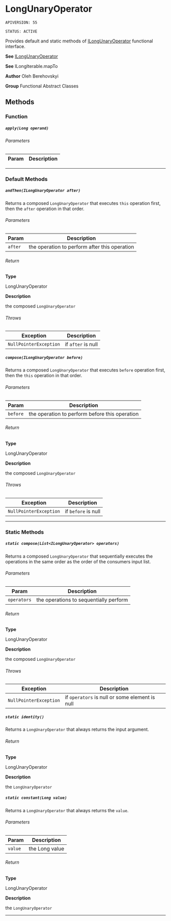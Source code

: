 # LongUnaryOperator

`APIVERSION: 55`

`STATUS: ACTIVE`

Provides default and static methods of [ILongUnaryOperator](/docs/Functional-Interfaces/ILongUnaryOperator.md) functional interface.


**See** [ILongUnaryOperator](/docs/Functional-Interfaces/ILongUnaryOperator.md)


**See** ILongIterable.mapTo


**Author** Oleh Berehovskyi


**Group** Functional Abstract Classes

## Methods
### Function
##### `apply(Long operand)`
###### Parameters
|Param|Description|
|---|---|

---
### Default Methods
##### `andThen(ILongUnaryOperator after)`

Returns a composed `LongUnaryOperator` that executes `this` operation first, then the `after` operation in that order.

###### Parameters
|Param|Description|
|---|---|
|`after`|the operation to perform after this operation|

###### Return

**Type**

LongUnaryOperator

**Description**

the composed `LongUnaryOperator`

###### Throws
|Exception|Description|
|---|---|
|`NullPointerException`|if `after` is null|

##### `compose(ILongUnaryOperator before)`

Returns a composed `LongUnaryOperator` that executes `before` operation first, then the `this` operation in that order.

###### Parameters
|Param|Description|
|---|---|
|`before`|the operation to perform before this operation|

###### Return

**Type**

LongUnaryOperator

**Description**

the composed `LongUnaryOperator`

###### Throws
|Exception|Description|
|---|---|
|`NullPointerException`|if `before` is null|

---
### Static Methods
##### `static compose(List<ILongUnaryOperator> operators)`

Returns a composed `LongUnaryOperator` that sequentially executes the operations in the same order as the order of the consumers input list.

###### Parameters
|Param|Description|
|---|---|
|`operators`|the operations to sequentially perform|

###### Return

**Type**

LongUnaryOperator

**Description**

the composed `LongUnaryOperator`

###### Throws
|Exception|Description|
|---|---|
|`NullPointerException`|if `operators` is null or some element is null|

##### `static identity()`

Returns a `LongUnaryOperator` that always returns the input argument.

###### Return

**Type**

LongUnaryOperator

**Description**

the `LongUnaryOperator`

##### `static constant(Long value)`

Returns a `LongUnaryOperator` that always returns the `value`.

###### Parameters
|Param|Description|
|---|---|
|`value`|the Long value|

###### Return

**Type**

LongUnaryOperator

**Description**

the `LongUnaryOperator`

---
